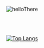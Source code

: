 
 ![helloThere](https://user-images.githubusercontent.com/89612417/216726221-4f531975-838b-4a77-818a-63b5f4bf4c3a.gif)
 

<br>
<br>

[![Top Langs](https://github-readme-stats.vercel.app/api/top-langs/?username=lothllann&layout=compact&theme=synthwave)](https://github.com/anuraghazra/github-readme-stats)

